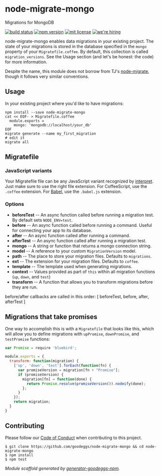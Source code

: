 # node-migrate-mongo

Migrations for MongoDB

[![build status][travis-badge]][travis-link]
[![npm version][npm-badge]][npm-link]
[![mit license][license-badge]][license-link]
[![we're hiring][hiring-badge]][hiring-link]

node-migrate-mongo enables data migrations in your existing project.  The state of your migrations is stored in the database specified in the `mongo` property of your `Migratefile.coffee`.  By default, this collection is called `migration_versions`.  See the Usage section (and let's be honest: the code) for more information.

Despite the name, this module does not borrow from TJ's [node-migrate](https://github.com/tj/node-migrate), though it follows very similar conventions.

## Usage

In your existing project where you'd like to have migrations:

```
npm install --save node-migrate-mongo
cat << EOF- > Migratefile.coffee
  module.exports =
    mongo: 'mongodb://localhost/your_db'
EOF
migrate generate --name my_first_migration
# edit it
migrate all
```

## Migratefile

### JavaScript variants

Your Migratefile file can be any JavaScript variant recognized by [interpret](https://www.npmjs.com/package/interpret#jsvariants). Just make sure to use the right file extension. For CoffeeScript, use the `.coffee` extension. For [Babel](https://babeljs.io/), use the `.babel.js` extension.

### Options

* **beforeTest** -- An async function called before running a migration test.  By default sets `NODE_ENV=test`.
* **before** -- An async function called before running a command.  Useful for connecting your app to its database.
* **after** -- An async function called after running a command.
* **afterTest** -- An async function called after running a migration test.
* **mongo** -- A string or function that returns a mongo connection string.
* **model** -- A reference to your custom `MigrationVersion` model.
* **path** -- The place to store your migration files.  Defaults to `migrations`.
* **ext** -- The extension for your migration files.  Defaults to `coffee`.
* **template** -- The template used when generating migrations.
* **context** -- Values provided as part of `this` within all migration functions (`up`, `down`, and `test`)
* **transform** -- A function that allows you to transform migrations before they are run.

before/after callbacks are called in this order: [ beforeTest, before, after, afterTest ]

## Migrations that take promises

One way to accomplish this is with a `Migratefile` that looks like this, which
will allow you to define migrations with `upPromise`, `downPromise`, and
`testPromise` functions:

```javascript
var Promise = require 'bluebird';

module.exports = {
  transform: function(migration) {
    ['up', 'down', 'test'].forEach(function(fn) {
      var promiseVersion = migration[fn + "Promise"];
      if (promiseVersion) {
        migration[fn] = function(done) {
          return Promise.resolve(promiseVersion()).nodeify(done);
        };
      }
    });
    return migration;
  }
}
```

## Contributing

Please follow our [Code of Conduct](https://github.com/goodeggs/mongoose-webdriver/blob/master/CODE_OF_CONDUCT.md)
when contributing to this project.

```
$ git clone https://github.com/goodeggs/node-migrate-mongo && cd node-migrate-mongo
$ npm install
$ npm test
```

_Module scaffold generated by [generator-goodeggs-npm](https://github.com/goodeggs/generator-goodeggs-npm)._

[travis-badge]: http://img.shields.io/travis/goodeggs/node-migrate-mongo/master.svg?style=flat-square
[travis-link]: https://travis-ci.org/goodeggs/node-migrate-mongo
[npm-badge]: http://img.shields.io/npm/v/node-migrate-mongo.svg?style=flat-square
[npm-link]: https://www.npmjs.org/package/node-migrate-mongo
[license-badge]: http://img.shields.io/badge/license-mit-blue.svg?style=flat-square
[license-link]: LICENSE.md
[hiring-badge]: https://img.shields.io/badge/we're_hiring-yes-brightgreen.svg?style=flat-square
[hiring-link]: http://goodeggs.jobscore.com/?detail=Open+Source&sid=161
